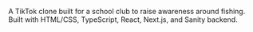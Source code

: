 A TikTok clone built for a school club to raise awareness around fishing. Built with HTML/CSS, TypeScript, React, Next.js, and Sanity backend.
